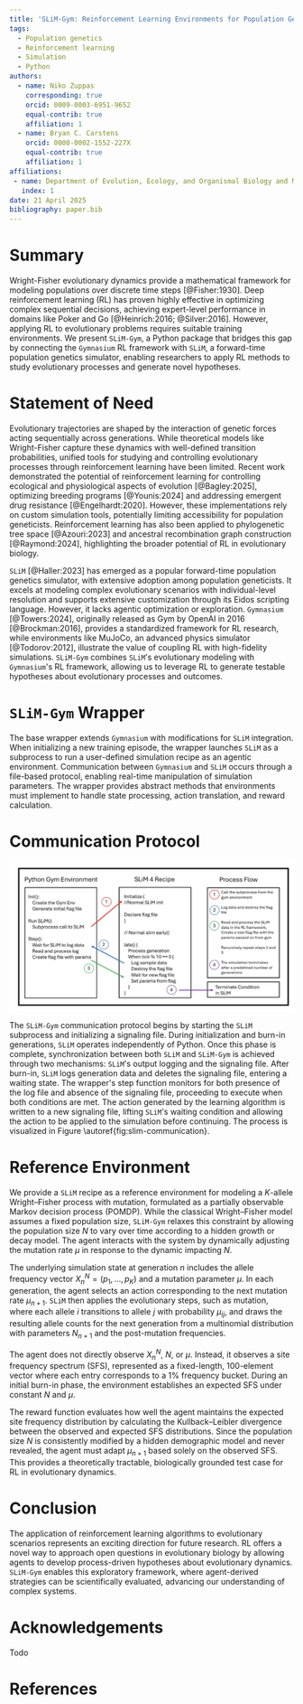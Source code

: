 ```yaml
---
title: 'SLiM-Gym: Reinforcement Learning Environments for Population Genetics'
tags:
  - Population genetics
  - Reinforcement learning
  - Simulation
  - Python
authors:
  - name: Niko Zuppas
    corresponding: true
    orcid: 0009-0003-6951-9652
    equal-contrib: true
    affiliation: 1
  - name: Bryan C. Carstens
    orcid: 0000-0002-1552-227X
    equal-contrib: true
    affiliation: 1
affiliations:
 - name: Department of Evolution, Ecology, and Organismal Biology and Museum of Biological Diversity. 1315 Kinnear Rd., Columbus OH 43212
   index: 1
date: 21 April 2025
bibliography: paper.bib
---
```


# Summary
Wright-Fisher evolutionary dynamics provide a mathematical framework for modeling populations over discrete time steps [@Fisher:1930]. Deep reinforcement learning (RL) has proven highly effective in optimizing complex sequential decisions, achieving expert-level performance in domains like Poker and Go [@Heinrich:2016; @Silver:2016]. However, applying RL to evolutionary problems requires suitable training environments. We present `SLiM-Gym`, a Python package that bridges this gap by connecting the `Gymnasium` RL framework with `SLiM`, a forward-time population genetics simulator, enabling researchers to apply RL methods to study evolutionary processes and generate novel hypotheses.

# Statement of Need
Evolutionary trajectories are shaped by the interaction of genetic forces acting sequentially across generations. While theoretical models like Wright-Fisher capture these dynamics with well-defined transition probabilities, unified tools for studying and controlling evolutionary processes through reinforcement learning have been limited. Recent work demonstrated the potential of reinforcement learning for controlling ecological and physiological aspects of evolution [@Bagley:2025], optimizing breeding programs [@Younis:2024] and addressing emergent drug resistance [@Engelhardt:2020]. However, these implementations rely on custom simulation tools, potentially limiting accessibility for population geneticists. Reinforcement learning has also been applied to phylogenetic tree space [@Azouri:2023] and ancestral recombination graph construction [@Raymond:2024], highlighting the broader potential of RL in evolutionary biology.

`SLiM` [@Haller:2023] has emerged as a popular forward-time population genetics simulator, with extensive adoption among population geneticists. It excels at modeling complex evolutionary scenarios with individual-level resolution and supports extensive customization through its Eidos scripting language. However, it lacks agentic optimization or exploration. `Gymnasium` [@Towers:2024], originally released as Gym by OpenAI in 2016 [@Brockman:2016], provides a standardized framework for RL research, while environments like MuJoCo, an advanced physics simulator [@Todorov:2012],  illustrate the value of coupling RL with high-fidelity simulations. `SLiM-Gym` combines `SLiM`'s evolutionary modeling with `Gymnasium`'s RL framework, allowing us to leverage RL to generate testable hypotheses about evolutionary processes and outcomes.

# `SLiM-Gym` Wrapper
The base wrapper extends `Gymnasium` with modifications for `SLiM` integration. When initializing a new training episode, the wrapper launches `SLiM` as a subprocess to run a user-defined simulation recipe as an agentic environment. Communication between `Gymnasium` and `SLiM` occurs through a file-based protocol, enabling real-time manipulation of simulation parameters. The wrapper provides abstract methods that environments must implement to handle state processing, action translation, and reward calculation.

# Communication Protocol

![Communication protocol between SLiM-Gym and SLiM recipe. Synchronization between SLiM and SLiM-Gym is achieved through two mechanisms: SLiM's output logging and the signaling file.\label{fig:slim-communication}](figures/temp.png)

The `SLiM-Gym` communication protocol begins by starting the `SLiM` subprocess and initializing a signaling file. During initialization and burn-in generations, `SLiM` operates independently of Python. Once this phase is complete, synchronization between both `SLiM` and `SLiM-Gym` is achieved through two mechanisms: `SLiM`'s output logging and the signaling file. After burn-in, `SLiM` logs generation data and deletes the signaling file, entering a waiting state. The wrapper's step function monitors for both presence of the log file and absence of the signaling file, proceeding to execute when both conditions are met. The action generated by the learning algorithm is written to a new signaling file, lifting `SLiM`'s waiting condition and allowing the action to be applied to the simulation before continuing. The process is visualized in Figure \autoref{fig:slim-communication}.

# Reference Environment
We provide a `SLiM` recipe as a reference environment for modeling a $K$-allele Wright–Fisher process with mutation, formulated as a partially observable Markov decision process (POMDP). While the classical Wright–Fisher model assumes a fixed population size, `SLiM-Gym` relaxes this constraint by allowing the population size $N$ to vary over time according to a hidden growth or decay model. The agent interacts with the system by dynamically adjusting the mutation rate $\mu$ in response to the dynamic impacting $N$.

The underlying simulation state at generation $n$ includes the allele frequency vector $X_n^N = (p_1, \ldots, p_K)$ and a mutation parameter $\mu$. In each generation, the agent selects an action corresponding to the next mutation rate $\mu_{n+1}$. `SLiM` then applies the evolutionary steps, such as mutation, where each allele $i$ transitions to allele $j$ with probability $\mu_{ij}$, and draws the resulting allele counts for the next generation from a multinomial distribution with parameters $N_{n+1}$ and the post-mutation frequencies.

The agent does not directly observe $X_n^N$, $N$, or $\mu$. Instead, it observes a site frequency spectrum (SFS), represented as a fixed-length, 100-element vector where each entry corresponds to a 1% frequency bucket. During an initial burn-in phase, the environment establishes an expected SFS under constant $N$ and $\mu$.

The reward function evaluates how well the agent maintains the expected site frequency distribution by calculating the Kullback–Leibler divergence between the observed and expected SFS distributions. Since the population size $N$ is consistently modified by a hidden demographic model and never revealed, the agent must adapt $\mu_{n+1}$ based solely on the observed SFS. This provides a theoretically tractable, biologically grounded test case for RL in evolutionary dynamics.

# Conclusion
The application of reinforcement learning algorithms to evolutionary scenarios represents an exciting direction for future research. RL offers a novel way to approach open questions in evolutionary biology by allowing agents to develop process-driven hypotheses about evolutionary dynamics. `SLiM-Gym` enables this exploratory framework, where agent-derived strategies can be scientifically evaluated, advancing our understanding of complex systems.

# Acknowledgements
Todo

# References





